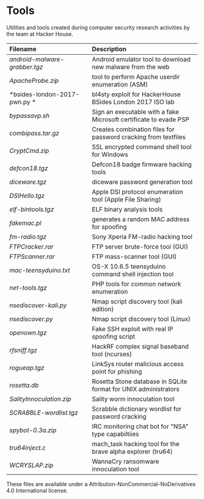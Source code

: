 # Tools

Utilities and tools created during computer security research activities by the team at Hacker House.

| Filename | Description |
| :--- | :--- |
| *android-malware-grabber.tgz* | Android emulator tool to download new malware from the web |
| *ApacheProbe.zip* | tool to perform Apache userdir enumeration (ASM) |
| *bsides-london-2017-pwn.py * | bl4sty exploit for HackerHouse BSides London 2017 ISO lab | 
| *bypassavp.sh*  | Sign an executable with a fake Microsoft certificate to evade PSP |
| *combipass.tar.gz* | Creates combination files for password cracking from textfiles |
| *CryptCmd.zip* | SSL encrypted command shell tool for Windows |
| *defcon18.tgz* | Defcon18 badge firmware hacking tools |
| *diceware.tgz* | diceware password generation tool |
| *DSIHello.tgz* | Apple DSI protocol enumeration tool (Apple File Sharing) |
| *elf-bintools.tgz* | ELF binary analysis tools |
| *fakemac.pl* | generates a random MAC address for spoofing |
| *fm-radio.tgz* | Sony Xperia FM-radio hacking tool |
| *FTPCracker.rar* | FTP server brute-force tool (GUI) |
| *FTPScanner.rar* | FTP mass-scanner tool (GUI) |
| *mac-teensyduino.txt* | OS-X 10.6.5 teensyduino command shell injection tool |
| *net-tools.tgz* | PHP tools for common network enumeration |
| *nsediscover-kali.py* | Nmap script discovery tool (kali edition) |
| *nsediscover.py* | Nmap script discovery tool (Linux) |
| *openown.tgz* | Fake SSH exploit with real IP spoofing script |
| *rfsniff.tgz* | HackRF complex signal baseband tool (ncurses) |
| *rogueap.tgz* | LinkSys router malicious access point for phishing | 
| *rosetta.db* | Rosetta Stone database in SQLite format for UNIX administrators |
| *SalityInnoculation.zip* | Sality worm innoculation tool |
| *SCRABBLE-wordlist.tgz* | Scrabble dictionary wordlist for password cracking | 
| *spybot-0.3a.zip* | IRC monitoring chat bot for "NSA" type capabiltiies |
| *tru64inject.c* | mach_task hacking tool for the brave alpha explorer (tru64) | 
| *WCRYSLAP.zip* | WannaCry ransomware innoculation tool |

These files are available under a Attribution-NonCommercial-NoDerivatives 4.0 International license.

